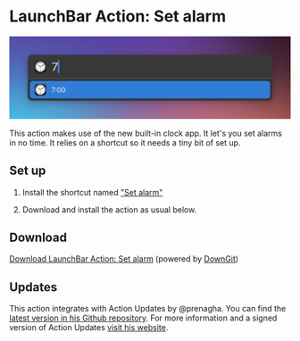 # LaunchBar Action: Set alarm

<img src="01.jpg" width="644"/> 

This action makes use of the new built-in clock app. It let's you set alarms in no time. It relies on a shortcut so it needs a tiny bit of set up.

## Set up

1) Install the shortcut named ["Set alarm"](https://www.icloud.com/shortcuts/fd2253e5855646f98dbf663cf6931097)

2) Download and install the action as usual below. 

## Download

[Download LaunchBar Action: Set alarm](https://minhaskamal.github.io/DownGit/#/home?url=https://github.com/Ptujec/LaunchBar/tree/master/Set-alarm) (powered by [DownGit](https://github.com/MinhasKamal/DownGit))

## Updates

This action integrates with Action Updates by @prenagha. You can find the [latest version in his Github repository](https://github.com/prenagha/launchbar). For more information and a signed version of Action Updates [visit his website](https://renaghan.com/launchbar/action-updates/).
